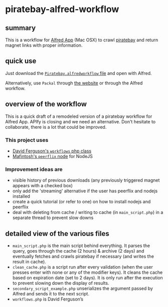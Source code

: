 piratebay-alfred-workflow
=========================

## summary
This is a workflow for [Alfred App](http://www.alfredapp.com/ "Alfred App official website") (Mac OSX) to crawl [piratebay](http://thepiratebay.se/ "the pirate bay") and return magnet links with proper information.

## quick use
Just download the [`Piratebay.alfredworkflow` file](https://github.com/Sheraff/piratebay-alfred-workflow/blob/master/Piratebay.alfredworkflow?raw=true "link to direct download") and open with Alfred.

Alternatively, use `Packal` through [the website](http://www.packal.org/workflow/piratebay "link to the workflow’s Packal page") or through the Alfred workflow.

## overview of the workflow
This is a quick draft of a remodeled version of a piratebay workflow for Alfred App. APIfy is closing and we need an alternative. Don't hesitate to collaborate, there is a lot that could be improved.

### This project uses
- [David Ferguson's `workflows` php class](http://dferg.us/workflows-class/ "Workflows Class")
- [Mafintosh's `peerflix` node](https://github.com/mafintosh/peerflix "peerflix on github") for NodeJS

### Improvement ideas are
- visible history of previous downloads (any previously triggered magnet appears with a checked box)
- only add the 'streaming' alternative if the user has peerflix and nodejs installed
- create a quick tutorial (or refer to one) on how to install nodejs and peerflix
- deal with deleting from cache / writing to cache (in `main_script.php`) in a separate thread to prevent slow downs

## detailed view of the various files
- `main_script.php` is the main script behind everything. It parses the query, goes through the cache (2 hours) & archive (2 days) and eventually fetches and crawls piratebay if necessary (and writes the result in cache).
- `clean_cache.php` is a script run after every validation (when the user presses enter with none or any of the modifier keys). It cleans the cache based on expiration date (set to 2 days). It is only run after the execution to prevent slowing down the display of results.
- `secondary_script_example.php` unserializes the argument passed by Alfred and sends it to the next script.
- `workflows.php` is David Ferguson’s
